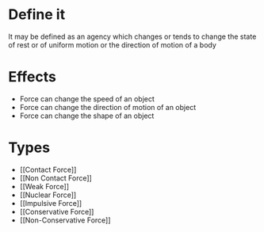 # Define it
It may be defined as an agency which changes or tends to change the state of rest or of uniform motion or the direction of motion of a body

# Effects
* Force can change the speed of an object
* Force can change the direction of motion of an object
* Force can change the shape of an object

# Types
* [[Contact Force]]
* [[Non Contact Force]]
* [[Weak Force]]
* [[Nuclear Force]]
* [[Impulsive Force]]
* [[Conservative Force]]
* [[Non-Conservative Force]]